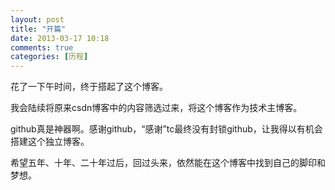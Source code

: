 ```yaml
---
layout: post
title: "开篇"
date: 2013-03-17 10:18
comments: true
categories: [历程]
---
```

花了一下午时间，终于搭起了这个博客。

我会陆续将原来csdn博客中的内容筛选过来，将这个博客作为技术主博客。

github真是神器啊。感谢github，“感谢”tc最终没有封锁github，让我得以有机会搭建这个独立博客。

希望五年、十年、二十年过后，回过头来，依然能在这个博客中找到自己的脚印和梦想。

